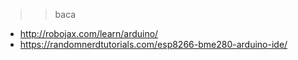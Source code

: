 >> baca


- http://robojax.com/learn/arduino/
- https://randomnerdtutorials.com/esp8266-bme280-arduino-ide/